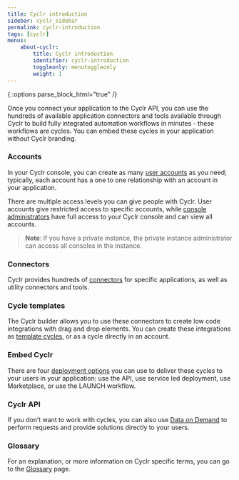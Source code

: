 ```yaml
---
title: Cyclr introduction
sidebar: cyclr_sidebar
permalink: cyclr-introduction
tags: [cyclr]
menus:
    about-cyclr:
        title: Cyclr introduction
        identifier: cyclr-introduction
        toggleonly: menutoggleonly
        weight: 1
---
```

{::options parse_block_html="true" /}
<section class="card">

Once you connect your application to the Cyclr API, you can use the hundreds of available application connectors and tools available through Cyclr to build fully integrated automation workflows in minutes - these workflows are cycles. You can embed these cycles in your application without Cyclr branding.

### Accounts
In your Cyclr console, you can create as many [user accounts](user-accounts) as you need; typically, each account has a one to one relationship with an account in your application. 

There are multiple access levels you can give people with Cyclr. User accounts give restricted access to specific accounts, while [console administrators](console-security#console-administrators) have full access to your Cyclr console and can view all accounts.

> **Note**: If you have a private instance, the private instance administrator can access all consoles in the instance. 

### Connectors
Cyclr provides hundreds of [connectors](connector-introduction) for specific applications, as well as utility connectors and tools.

### Cycle templates
The Cyclr builder allows you to use these connectors to create low code integrations with drag and drop elements. You can create these integrations as [template cycles](cycle-templates), or as a cycle directly in an account. 

### Embed Cyclr
There are four [deployment options](embed-cycles) you can use to deliver these cycles to your users in your application: use the API, use service led deployment, use Marketplace, or use the LAUNCH workflow.

### Cyclr API
If you don’t want to work with cycles, you can also use [Data on Demand](data-on-demand) to perform requests and provide solutions directly to your users.

### Glossary
For an explanation, or more information on Cyclr specific terms, you can go to the [Glossary](cyclr-glossary) page.

</section>